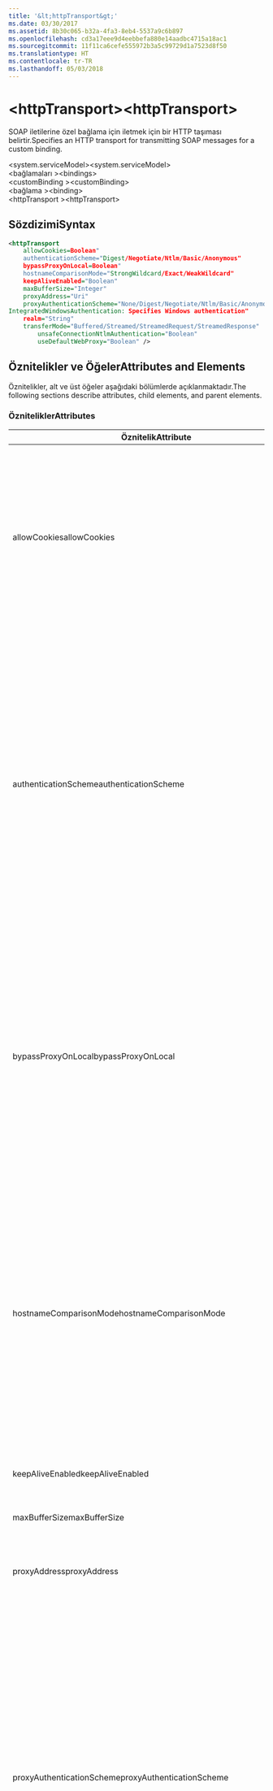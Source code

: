 ```yaml
---
title: '&lt;httpTransport&gt;'
ms.date: 03/30/2017
ms.assetid: 8b30c065-b32a-4fa3-8eb4-5537a9c6b897
ms.openlocfilehash: cd3a17eee9d4eebbefa880e14aadbc4715a18ac1
ms.sourcegitcommit: 11f11ca6cefe555972b3a5c99729d1a7523d8f50
ms.translationtype: HT
ms.contentlocale: tr-TR
ms.lasthandoff: 05/03/2018
---
```

# <a name="lthttptransportgt"></a><span data-ttu-id="51b10-102">&lt;httpTransport&gt;</span><span class="sxs-lookup"><span data-stu-id="51b10-102">&lt;httpTransport&gt;</span></span>
<span data-ttu-id="51b10-103">SOAP iletilerine özel bağlama için iletmek için bir HTTP taşıması belirtir.</span><span class="sxs-lookup"><span data-stu-id="51b10-103">Specifies an HTTP transport for transmitting SOAP messages for a custom binding.</span></span>  
  
 <span data-ttu-id="51b10-104">\<system.serviceModel></span><span class="sxs-lookup"><span data-stu-id="51b10-104">\<system.serviceModel></span></span>  
<span data-ttu-id="51b10-105">\<bağlamaları ></span><span class="sxs-lookup"><span data-stu-id="51b10-105">\<bindings></span></span>  
<span data-ttu-id="51b10-106">\<customBinding ></span><span class="sxs-lookup"><span data-stu-id="51b10-106">\<customBinding></span></span>  
<span data-ttu-id="51b10-107">\<bağlama ></span><span class="sxs-lookup"><span data-stu-id="51b10-107">\<binding></span></span>  
<span data-ttu-id="51b10-108">\<httpTransport ></span><span class="sxs-lookup"><span data-stu-id="51b10-108">\<httpTransport></span></span>  
  
## <a name="syntax"></a><span data-ttu-id="51b10-109">Sözdizimi</span><span class="sxs-lookup"><span data-stu-id="51b10-109">Syntax</span></span>  
  
```xml  
<httpTransport  
    allowCookies=Boolean"  
    authenticationScheme="Digest/Negotiate/Ntlm/Basic/Anonymous"  
    bypassProxyOnLocal=Boolean"  
    hostnameComparisonMode="StrongWildcard/Exact/WeakWildcard"  
    keepAliveEnabled="Boolean"  
    maxBufferSize="Integer"  
    proxyAddress="Uri"  
    proxyAuthenticationScheme="None/Digest/Negotiate/Ntlm/Basic/Anonymous"  
IntegratedWindowsAuthentication: Specifies Windows authentication"  
    realm="String"  
    transferMode="Buffered/Streamed/StreamedRequest/StreamedResponse"  
        unsafeConnectionNtlmAuthentication="Boolean"  
        useDefaultWebProxy="Boolean" />  
```  
  
## <a name="attributes-and-elements"></a><span data-ttu-id="51b10-110">Öznitelikler ve Öğeler</span><span class="sxs-lookup"><span data-stu-id="51b10-110">Attributes and Elements</span></span>  
 <span data-ttu-id="51b10-111">Öznitelikler, alt ve üst öğeler aşağıdaki bölümlerde açıklanmaktadır.</span><span class="sxs-lookup"><span data-stu-id="51b10-111">The following sections describe attributes, child elements, and parent elements.</span></span>  
  
### <a name="attributes"></a><span data-ttu-id="51b10-112">Öznitelikler</span><span class="sxs-lookup"><span data-stu-id="51b10-112">Attributes</span></span>  
  
|<span data-ttu-id="51b10-113">Öznitelik</span><span class="sxs-lookup"><span data-stu-id="51b10-113">Attribute</span></span>|<span data-ttu-id="51b10-114">Açıklama</span><span class="sxs-lookup"><span data-stu-id="51b10-114">Description</span></span>|  
|---------------|-----------------|  
|<span data-ttu-id="51b10-115">allowCookies</span><span class="sxs-lookup"><span data-stu-id="51b10-115">allowCookies</span></span>|<span data-ttu-id="51b10-116">İstemcinin tanımlama bilgilerini kabul eder ve sonraki isteklerde yayar belirten bir Boole değeri.</span><span class="sxs-lookup"><span data-stu-id="51b10-116">A Boolean value that specifies whether the client accepts cookies and propagates them on future requests.</span></span> <span data-ttu-id="51b10-117">Varsayılan, `false` değeridir.</span><span class="sxs-lookup"><span data-stu-id="51b10-117">The default is `false`.</span></span><br /><br /> <span data-ttu-id="51b10-118">Tanımlama bilgileri kullan ASMX Web Hizmetleri ile etkileşim kurarken, bu öznitelik kullanabilirsiniz.</span><span class="sxs-lookup"><span data-stu-id="51b10-118">You can use this attribute when you interact with ASMX Web services that use cookies.</span></span> <span data-ttu-id="51b10-119">Bu şekilde, sunucudan döndürülen tanımlama bilgilerini tüm gelecekteki istemci isteklerine hizmet otomatik olarak kopyalandığından emin olabilir.</span><span class="sxs-lookup"><span data-stu-id="51b10-119">In this way, you can be sure that the cookies returned from the server are automatically copied to all future client requests for that service.</span></span>|  
|<span data-ttu-id="51b10-120">authenticationScheme</span><span class="sxs-lookup"><span data-stu-id="51b10-120">authenticationScheme</span></span>|<span data-ttu-id="51b10-121">Bir HTTP dinleyicisi tarafından işlenen istemci isteklerinin kimliğini doğrulamak için kullanılacak protokolü belirtir.</span><span class="sxs-lookup"><span data-stu-id="51b10-121">Specifies the protocol used to authenticate client requests being processed by an HTTP listener.</span></span> <span data-ttu-id="51b10-122">Geçerli değerler şunlardır:</span><span class="sxs-lookup"><span data-stu-id="51b10-122">Valid values include the following:</span></span><br /><br /> <span data-ttu-id="51b10-123">-Özeti: Özet kimlik doğrulaması belirtir.</span><span class="sxs-lookup"><span data-stu-id="51b10-123">-   Digest: Specifies digest authentication.</span></span><br /><span data-ttu-id="51b10-124">-Anlaş: kimlik doğrulama düzenini belirlemek için istemci ile görüşür.</span><span class="sxs-lookup"><span data-stu-id="51b10-124">-   Negotiate: Negotiates with the client to determine the authentication scheme.</span></span> <span data-ttu-id="51b10-125">İstemci ve sunucu Kerberos destekliyorsa, kullanılır; Aksi halde, NTLM kullanılır.</span><span class="sxs-lookup"><span data-stu-id="51b10-125">If both client and server support Kerberos, it is used; otherwise, NTLM is used.</span></span><br /><span data-ttu-id="51b10-126">-Ntlm: NTLM kimlik doğrulaması belirtir.</span><span class="sxs-lookup"><span data-stu-id="51b10-126">-   Ntlm: Specifies NTLM authentication.</span></span><br /><span data-ttu-id="51b10-127">-Temel: temel kimlik doğrulaması belirtir.</span><span class="sxs-lookup"><span data-stu-id="51b10-127">-   Basic: Specifies basic authentication.</span></span><br /><span data-ttu-id="51b10-128">-Anonim: Anonim kimlik doğrulamasını belirtir.</span><span class="sxs-lookup"><span data-stu-id="51b10-128">-   Anonymous: Specifies anonymous authentication.</span></span><br /><br /> <span data-ttu-id="51b10-129">Anonim varsayılandır.</span><span class="sxs-lookup"><span data-stu-id="51b10-129">The default is Anonymous.</span></span> <span data-ttu-id="51b10-130">Bu öznitelik türünde <xref:System.Net.AuthenticationSchemes>.</span><span class="sxs-lookup"><span data-stu-id="51b10-130">This attribute is of type <xref:System.Net.AuthenticationSchemes>.</span></span> <span data-ttu-id="51b10-131">Bu öznitelik yalnızca bir kez ayarlanabilir.</span><span class="sxs-lookup"><span data-stu-id="51b10-131">This attribute can only be set once.</span></span>|  
|<span data-ttu-id="51b10-132">bypassProxyOnLocal</span><span class="sxs-lookup"><span data-stu-id="51b10-132">bypassProxyOnLocal</span></span>|<span data-ttu-id="51b10-133">Yerel adresler için proxy sunucuyu atla kılmayacağını gösteren bir Boole değeri.</span><span class="sxs-lookup"><span data-stu-id="51b10-133">A Boolean value that indicates whether to bypass the proxy server for local addresses.</span></span> <span data-ttu-id="51b10-134">Varsayılan, `false` değeridir.</span><span class="sxs-lookup"><span data-stu-id="51b10-134">The default is `false`.</span></span><br /><br /> <span data-ttu-id="51b10-135">Yerel bir adres yerel LAN ya da intranet biridir.</span><span class="sxs-lookup"><span data-stu-id="51b10-135">A local address is one that is on the local LAN or intranet.</span></span><br /><br /> <span data-ttu-id="51b10-136">Windows Communication Foundation (WCF) hizmeti adresi ile başlıyorsa proxy her zaman yoksayar http://localhost.</span><span class="sxs-lookup"><span data-stu-id="51b10-136">Windows Communication Foundation (WCF) always ignores the proxy if the service address begins with http://localhost.</span></span><br /><br /> <span data-ttu-id="51b10-137">İstemcileri bir proxy üzerinden hizmetler için aynı makinede konuşurken gitmek için isterseniz localhost yerine ana bilgisayar adı kullanmanız gerekir.</span><span class="sxs-lookup"><span data-stu-id="51b10-137">You should use the host name rather than localhost if you want clients to go through a proxy when talking to services on the same machine.</span></span>|  
|<span data-ttu-id="51b10-138">hostnameComparisonMode</span><span class="sxs-lookup"><span data-stu-id="51b10-138">hostnameComparisonMode</span></span>|<span data-ttu-id="51b10-139">URI'ler ayrıştırmak için kullanılan HTTP ana bilgisayar adı karşılaştırma modunu belirtir.</span><span class="sxs-lookup"><span data-stu-id="51b10-139">Specifies the HTTP hostname comparison mode used to parse URIs.</span></span> <span data-ttu-id="51b10-140">Geçerli değerler,</span><span class="sxs-lookup"><span data-stu-id="51b10-140">Valid values are,</span></span><br /><br /> <span data-ttu-id="51b10-141">-StrongWildcard: ("+") belirtilen şema, bağlantı noktası ve göreli URI bağlamında tüm olası ana bilgisayar adı ile eşleşir.</span><span class="sxs-lookup"><span data-stu-id="51b10-141">-   StrongWildcard: ("+") matches all possible hostnames in the context of the specified scheme, port and relative URI.</span></span><br /><span data-ttu-id="51b10-142">-Tam: joker</span><span class="sxs-lookup"><span data-stu-id="51b10-142">-   Exact: no wildcards</span></span><br /><span data-ttu-id="51b10-143">-WeakWildcard: ("\*") bağlamında belirtilen düzenini, bağlantı noktası ve açıkça eşlenen olmayan göreli UIR ya da güçlü joker mekanizması aracılığıyla olası tüm ana bilgisayar adı ile eşleşir.</span><span class="sxs-lookup"><span data-stu-id="51b10-143">-   WeakWildcard: ("\*") matches all possible hostname in the context of the specified scheme, port and relative UIR that have not been matched explicitly or through the strong wildcard mechanism.</span></span><br /><br /> <span data-ttu-id="51b10-144">StrongWildcard varsayılandır.</span><span class="sxs-lookup"><span data-stu-id="51b10-144">The default is StrongWildcard.</span></span> <span data-ttu-id="51b10-145">Bu öznitelik türünde `System.ServiceModel.HostnameComparisonMode`.</span><span class="sxs-lookup"><span data-stu-id="51b10-145">This attribute is of type `System.ServiceModel.HostnameComparisonMode`.</span></span>|  
|<span data-ttu-id="51b10-146">keepAliveEnabled</span><span class="sxs-lookup"><span data-stu-id="51b10-146">keepAliveEnabled</span></span>|<span data-ttu-id="51b10-147">Internet kaynağıyla kalıcı bir bağlantı görüntüleyip görüntülemeyeceğini belirten bir Boole değeri.</span><span class="sxs-lookup"><span data-stu-id="51b10-147">A Boolean value that specifies whether to make a persistent connection to the internet resource.</span></span>|  
|<span data-ttu-id="51b10-148">maxBufferSize</span><span class="sxs-lookup"><span data-stu-id="51b10-148">maxBufferSize</span></span>|<span data-ttu-id="51b10-149">Arabelleğin en büyük boyutu belirtir pozitif bir tamsayı.</span><span class="sxs-lookup"><span data-stu-id="51b10-149">A positive integer that specifies the maximum size of the buffer.</span></span> <span data-ttu-id="51b10-150">524288 varsayılandır</span><span class="sxs-lookup"><span data-stu-id="51b10-150">The default is 524288</span></span>|  
|<span data-ttu-id="51b10-151">proxyAddress</span><span class="sxs-lookup"><span data-stu-id="51b10-151">proxyAddress</span></span>|<span data-ttu-id="51b10-152">HTTP proxy adresini belirtir URI.</span><span class="sxs-lookup"><span data-stu-id="51b10-152">A URI that specifies the address of the HTTP proxy.</span></span> <span data-ttu-id="51b10-153">Varsa `useSystemWebProxy` olan `true`, bu ayar olmalıdır `null`.</span><span class="sxs-lookup"><span data-stu-id="51b10-153">If `useSystemWebProxy` is `true`, this setting must be `null`.</span></span> <span data-ttu-id="51b10-154">Varsayılan, `null` değeridir.</span><span class="sxs-lookup"><span data-stu-id="51b10-154">The default is `null`.</span></span>|  
|<span data-ttu-id="51b10-155">proxyAuthenticationScheme</span><span class="sxs-lookup"><span data-stu-id="51b10-155">proxyAuthenticationScheme</span></span>|<span data-ttu-id="51b10-156">Bir HTTP proxy'si tarafından işlenen istemci isteklerinin kimlik doğrulaması için kullanılacak protokolü belirtir.</span><span class="sxs-lookup"><span data-stu-id="51b10-156">Specifies the protocol used for authenticating client requests being processed by an HTTP proxy.</span></span> <span data-ttu-id="51b10-157">Geçerli değerler şunlardır:</span><span class="sxs-lookup"><span data-stu-id="51b10-157">Valid values include the following:</span></span><br /><br /> <span data-ttu-id="51b10-158">-Hiçbiri: Kimlik doğrulaması gerçekleştirilmez.</span><span class="sxs-lookup"><span data-stu-id="51b10-158">-   None: No authentication is performed.</span></span><br /><span data-ttu-id="51b10-159">-Özeti: Özet kimlik doğrulaması belirtir.</span><span class="sxs-lookup"><span data-stu-id="51b10-159">-   Digest: Specifies digest authentication.</span></span><br /><span data-ttu-id="51b10-160">-Anlaş: kimlik doğrulama düzenini belirlemek için istemci ile görüşür.</span><span class="sxs-lookup"><span data-stu-id="51b10-160">-   Negotiate: Negotiates with the client to determine the authentication scheme.</span></span> <span data-ttu-id="51b10-161">İstemci ve sunucu Kerberos destekliyorsa, kullanılır; Aksi halde, NTLM kullanılır.</span><span class="sxs-lookup"><span data-stu-id="51b10-161">If both client and server support Kerberos, it is used; otherwise, NTLM is used.</span></span><br /><span data-ttu-id="51b10-162">-Ntlm: NTLM kimlik doğrulaması belirtir.</span><span class="sxs-lookup"><span data-stu-id="51b10-162">-   Ntlm: Specifies NTLM authentication.</span></span><br /><span data-ttu-id="51b10-163">-Temel: temel kimlik doğrulaması belirtir.</span><span class="sxs-lookup"><span data-stu-id="51b10-163">-   Basic: Specifies basic authentication.</span></span><br /><span data-ttu-id="51b10-164">-Anonim: Anonim kimlik doğrulamasını belirtir.</span><span class="sxs-lookup"><span data-stu-id="51b10-164">-   Anonymous: Specifies anonymous authentication.</span></span><br /><span data-ttu-id="51b10-165">-IntegratedWindowsAuthentication: Windows kimlik doğrulaması belirtir.</span><span class="sxs-lookup"><span data-stu-id="51b10-165">-   IntegratedWindowsAuthentication: Specifies Windows authentication.</span></span><br /><br /> <span data-ttu-id="51b10-166">Anonim varsayılandır.</span><span class="sxs-lookup"><span data-stu-id="51b10-166">The default is Anonymous.</span></span> <span data-ttu-id="51b10-167">Bu öznitelik türünde <xref:System.Net.AuthenticationSchemes>.</span><span class="sxs-lookup"><span data-stu-id="51b10-167">This attribute is of type <xref:System.Net.AuthenticationSchemes>.</span></span>|  
|<span data-ttu-id="51b10-168">Bölge</span><span class="sxs-lookup"><span data-stu-id="51b10-168">realm</span></span>|<span data-ttu-id="51b10-169">Proxy/sunucuda kullanmak için bölge belirten bir dize.</span><span class="sxs-lookup"><span data-stu-id="51b10-169">A string that specifies the realm to use on the proxy/server.</span></span> <span data-ttu-id="51b10-170">Varsayılan boş bir dizedir.</span><span class="sxs-lookup"><span data-stu-id="51b10-170">The default is an empty string.</span></span><br /><br /> <span data-ttu-id="51b10-171">Sunucuları, korunan kaynaklara bölümlemek için bölgeleri kullanır.</span><span class="sxs-lookup"><span data-stu-id="51b10-171">Servers use realms to partition protected resources.</span></span> <span data-ttu-id="51b10-172">Her bölüm kendi kimlik doğrulama düzeni ve/veya yetkilendirme veritabanına sahip olabilir.</span><span class="sxs-lookup"><span data-stu-id="51b10-172">Each partition can have its own authentication scheme and/or authorization database.</span></span> <span data-ttu-id="51b10-173">Bölge için basic kullanılır ve Özet kimlik doğrulaması.</span><span class="sxs-lookup"><span data-stu-id="51b10-173">Realms are used only for basic and digest authentication.</span></span> <span data-ttu-id="51b10-174">Bir istemci kimliğini başarıyla doğrulayan sonra kimlik doğrulama, belirli bir bölgedeki tüm kaynaklar için geçerlidir.</span><span class="sxs-lookup"><span data-stu-id="51b10-174">After a client successfully authenticates, the authentication is valid for all resources in a given realm.</span></span> <span data-ttu-id="51b10-175">RFC 2617 adresindeki bölgeler ayrıntılı bir açıklaması için bkz http://www.ietf.org.</span><span class="sxs-lookup"><span data-stu-id="51b10-175">For a detailed description of realms, see RFC 2617 at http://www.ietf.org.</span></span>|  
|<span data-ttu-id="51b10-176">transferMode</span><span class="sxs-lookup"><span data-stu-id="51b10-176">transferMode</span></span>|<span data-ttu-id="51b10-177">İletileri olup ara belleğe veya akışa veya isteği belirtir veya yanıt.</span><span class="sxs-lookup"><span data-stu-id="51b10-177">Specifies whether messages are buffered or streamed or a request or response.</span></span> <span data-ttu-id="51b10-178">Geçerli değerler şunlardır:</span><span class="sxs-lookup"><span data-stu-id="51b10-178">Valid values include the following:</span></span><br /><br /> <span data-ttu-id="51b10-179">-Arabelleğe: İstek ve yanıt iletilerini arabelleğe.</span><span class="sxs-lookup"><span data-stu-id="51b10-179">-   Buffered: The request and response messages are buffered.</span></span><br /><span data-ttu-id="51b10-180">-Akışı: İstek ve yanıt iletileri akışa alınır.</span><span class="sxs-lookup"><span data-stu-id="51b10-180">-   Streamed: The request and response messages are streamed.</span></span><br /><span data-ttu-id="51b10-181">-StreamedRequest: İstek iletisi akışı ve yanıt iletisi arabelleğe alındı.</span><span class="sxs-lookup"><span data-stu-id="51b10-181">-   StreamedRequest: The request message is streamed and the response message is buffered.</span></span><br /><span data-ttu-id="51b10-182">-Da StreamedResponse: İstek iletisi arabelleğe alınıp ve yanıt iletisi akışı.</span><span class="sxs-lookup"><span data-stu-id="51b10-182">-   StreamedResponse: The request message is buffered and the response message is streamed.</span></span><br /><br /> <span data-ttu-id="51b10-183">Varsayılan arabelleğe alındı.</span><span class="sxs-lookup"><span data-stu-id="51b10-183">The default is Buffered.</span></span> <span data-ttu-id="51b10-184">Bu öznitelik türünde <xref:System.ServiceModel.TransferMode> .</span><span class="sxs-lookup"><span data-stu-id="51b10-184">This attribute is of type <xref:System.ServiceModel.TransferMode> .</span></span>|  
|<span data-ttu-id="51b10-185">unsafeConnectionNtlmAuthentication</span><span class="sxs-lookup"><span data-stu-id="51b10-185">unsafeConnectionNtlmAuthentication</span></span>|<span data-ttu-id="51b10-186">Güvenli bağlantı paylaşımı sunucu üzerinde etkin olup olmadığını belirten bir Boole değeri.</span><span class="sxs-lookup"><span data-stu-id="51b10-186">A Boolean value that specifies whether Unsafe Connection Sharing is enabled on the server.</span></span> <span data-ttu-id="51b10-187">Varsayılan, `false` değeridir.</span><span class="sxs-lookup"><span data-stu-id="51b10-187">The default is `false`.</span></span> <span data-ttu-id="51b10-188">Etkinleştirilirse, NTLM kimlik doğrulaması her TCP bağlantısı için bir kez gerçekleştirilir.</span><span class="sxs-lookup"><span data-stu-id="51b10-188">If enabled, NTLM authentication is performed once on each TCP connection.</span></span>|  
|<span data-ttu-id="51b10-189">useDefaultWebProxy</span><span class="sxs-lookup"><span data-stu-id="51b10-189">useDefaultWebProxy</span></span>|<span data-ttu-id="51b10-190">Makine genelinde proxy ayarlarını yerine kullanıcıya özgü ayarları kullanılıp kullanılmadığını belirten bir Boole değeri.</span><span class="sxs-lookup"><span data-stu-id="51b10-190">A Boolean value that specifies whether the machine-wide proxy settings are used rather than the user specific settings.</span></span> <span data-ttu-id="51b10-191">Varsayılan, `true` değeridir.</span><span class="sxs-lookup"><span data-stu-id="51b10-191">The default is `true`.</span></span>|  
  
### <a name="child-elements"></a><span data-ttu-id="51b10-192">Alt Öğeler</span><span class="sxs-lookup"><span data-stu-id="51b10-192">Child Elements</span></span>  
 <span data-ttu-id="51b10-193">Yok.</span><span class="sxs-lookup"><span data-stu-id="51b10-193">None</span></span>  
  
### <a name="parent-elements"></a><span data-ttu-id="51b10-194">Üst Öğeler</span><span class="sxs-lookup"><span data-stu-id="51b10-194">Parent Elements</span></span>  
  
|<span data-ttu-id="51b10-195">Öğe</span><span class="sxs-lookup"><span data-stu-id="51b10-195">Element</span></span>|<span data-ttu-id="51b10-196">Açıklama</span><span class="sxs-lookup"><span data-stu-id="51b10-196">Description</span></span>|  
|-------------|-----------------|  
|[<span data-ttu-id="51b10-197">\<bağlama ></span><span class="sxs-lookup"><span data-stu-id="51b10-197">\<binding></span></span>](../../../../../docs/framework/misc/binding.md)|<span data-ttu-id="51b10-198">Özel bağlama tüm bağlama özelliklerini tanımlar.</span><span class="sxs-lookup"><span data-stu-id="51b10-198">Defines all binding capabilities of the custom binding.</span></span>|  
  
## <a name="remarks"></a><span data-ttu-id="51b10-199">Açıklamalar</span><span class="sxs-lookup"><span data-stu-id="51b10-199">Remarks</span></span>  
 <span data-ttu-id="51b10-200">`httpTransport` Öğesidir başlangıç noktası HTTP aktarım protokolünü uygulayan bağlaması özel oluşturma için.</span><span class="sxs-lookup"><span data-stu-id="51b10-200">The `httpTransport` element is the starting point for creating a custom binding that implements the HTTP transport protocol.</span></span> <span data-ttu-id="51b10-201">Birlikte çalışabilirlik amaçlar için kullanılan birincil aktarım HTTP'dir.</span><span class="sxs-lookup"><span data-stu-id="51b10-201">HTTP is the primary transport used for interoperability purposes.</span></span> <span data-ttu-id="51b10-202">Bu aktarım olmayan birlikte çalışabilirliği sağlamak için Windows Communication Foundation (WCF) tarafından desteklenen[!INCLUDE[indigo2](../../../../../includes/indigo2-md.md)] Web Hizmetleri yığınları.</span><span class="sxs-lookup"><span data-stu-id="51b10-202">This transport is supported by the Windows Communication Foundation (WCF) to ensure interoperability with other non-[!INCLUDE[indigo2](../../../../../includes/indigo2-md.md)] Web services stacks.</span></span>  
  
## <a name="see-also"></a><span data-ttu-id="51b10-203">Ayrıca Bkz.</span><span class="sxs-lookup"><span data-stu-id="51b10-203">See Also</span></span>  
 <xref:System.ServiceModel.Configuration.HttpTransportElement>  
 <xref:System.ServiceModel.Channels.HttpTransportBindingElement>  
 <xref:System.ServiceModel.Channels.TransportBindingElement>  
 <xref:System.ServiceModel.Channels.CustomBinding>  
 [<span data-ttu-id="51b10-204">Taşımalar</span><span class="sxs-lookup"><span data-stu-id="51b10-204">Transports</span></span>](../../../../../docs/framework/wcf/feature-details/transports.md)  
 [<span data-ttu-id="51b10-205">Taşıma Seçme</span><span class="sxs-lookup"><span data-stu-id="51b10-205">Choosing a Transport</span></span>](../../../../../docs/framework/wcf/feature-details/choosing-a-transport.md)  
 [<span data-ttu-id="51b10-206">Bağlamalar</span><span class="sxs-lookup"><span data-stu-id="51b10-206">Bindings</span></span>](../../../../../docs/framework/wcf/bindings.md)  
 [<span data-ttu-id="51b10-207">Bağlamaları Genişletme</span><span class="sxs-lookup"><span data-stu-id="51b10-207">Extending Bindings</span></span>](../../../../../docs/framework/wcf/extending/extending-bindings.md)  
 [<span data-ttu-id="51b10-208">Özel Bağlamalar</span><span class="sxs-lookup"><span data-stu-id="51b10-208">Custom Bindings</span></span>](../../../../../docs/framework/wcf/extending/custom-bindings.md)  
 [<span data-ttu-id="51b10-209">\<customBinding ></span><span class="sxs-lookup"><span data-stu-id="51b10-209">\<customBinding></span></span>](../../../../../docs/framework/configure-apps/file-schema/wcf/custombinding.md)
